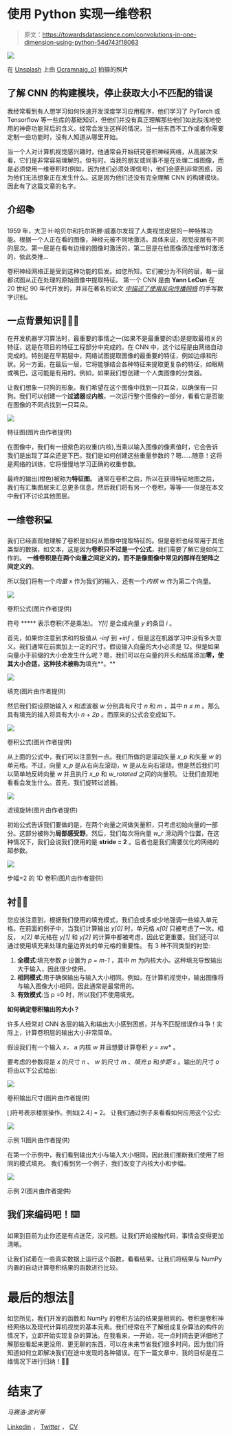 # 使用 Python 实现一维卷积

> 原文：<https://towardsdatascience.com/convolutions-in-one-dimension-using-python-54d743f18063>

![](img/81c1b34c1f287d2c46d6f07f99d214f1.png)

在 [Unsplash](https://unsplash.com?utm_source=medium&utm_medium=referral) 上由 [Ocramnaig_o1](https://unsplash.com/@ocramnaig_o1?utm_source=medium&utm_medium=referral) 拍摄的照片

## 了解 CNN 的构建模块，停止获取大小不匹配的错误

我经常看到有人想学习如何快速开发深度学习应用程序，他们学习了 PyTorch 或 Tensorflow 等一些库的基础知识，但他们并没有真正理解那些他们如此肤浅地使用的神奇功能背后的含义。经常会发生这样的情况，当一些东西不工作或者你需要定制一些功能时，没有人知道从哪里开始。

当一个人对计算机视觉感兴趣时，他通常会开始研究卷积神经网络，从高层次来看，它们是非常容易理解的。但有时，当我的朋友或同事不是在处理二维图像，而是必须使用一维卷积时(例如，因为他们必须处理信号)，他们会感到非常困惑，因为他们无法想象正在发生什么。这是因为他们还没有完全理解 CNN 的构建模块。因此有了这篇文章的名字。

## 介绍📚

1959 年，大卫·H·哈贝尔和托尔斯滕·威塞尔发现了人类视觉皮层的一种特殊功能。根据一个人正在看的图像，神经元被不同地激活。具体来说，视觉皮层有不同的层次。第一层是在看有边缘的图像时激活的，第二层是在给图像添加细节时激活的，依此类推…

卷积神经网络正是受到这种功能的启发。如您所知，它们被分为不同的层，每一层都试图从正在处理的原始图像中提取特征。
第一个 CNN 是由 **Yann LeCun** 在 20 世纪 90 年代开发的，并且在著名的论文 [*中描述了使用反向传播网络*](https://papers.nips.cc/paper/1989/file/53c3bce66e43be4f209556518c2fcb54-Paper.pdf) 的手写数字识别。

## 一点背景知识👨🏼‍🎓

在开发机器学习算法时，最重要的事情之一(如果不是最重要的话)是提取最相关的特征，这是在项目的特征工程部分中完成的。在 CNN 中，这个过程是由网络自动完成的。特别是在早期层中，网络试图提取图像的最重要的特征，例如边缘和形状。另一方面，在最后一层，它将能够结合各种特征来提取更复杂的特征，如眼睛或嘴巴，这可能是有用的，例如，如果我们想创建一个人类图像的分类器。

让我们想象一只狗的形象。我们希望在这个图像中找到一只耳朵，以确保有一只狗。我们可以创建一个**过滤器**或**内核**，一次运行整个图像的一部分，看看它是否能在图像的不同点找到一只耳朵。

![](img/44f03d60b5286307b4bfe077316794a1.png)

特征图(图片由作者提供)

在图像中，我们有一组紫色的权重(内核),当乘以输入图像的像素值时，它会告诉我们是出现了耳朵还是下巴。我们是如何创建这些重量参数的？嗯……随意！这将是网络的训练，它将慢慢地学习正确的权重参数。

最终的输出(橙色)被称为**特征图**。
通常在卷积之后，所以在获得特征地图之后，我们有汇集图层来汇总更多信息，然后我们将有另一个卷积，等等——但是在本文中我们不讨论其他图层。

## 一维卷积💻

我们已经直观地理解了卷积是如何从图像中提取特征的。但是卷积也经常用于其他类型的数据，如文本，这是因为**卷积只不过是一个公式**，我们需要了解它是如何工作的。
**一维卷积是在两个向量之间定义的，而不是像图像中常见的那样在矩阵之间定义的**。

所以我们将有一个*向量 x* 作为我们的输入，还有一个*内核 w* 作为第二个向量。

![](img/932827405d81749f7a87e87463a0e851.png)

卷积公式(图片作者提供)

符号 ***** 表示卷积(不是乘法)。 *Y[i]* 是合成向量 *y* 的条目 *i* 。

首先，如果你注意到求和的极值从 *-inf* 到 *+inf* ，但是这在机器学习中没有多大意义。我们通常在前面加上一定的尺寸。假设输入向量的大小必须是 12。但是如果向量小于前缀的大小会发生什么呢？嗯，我们可以在向量的开头和结尾添加**零，使其大小合适，这种技术被称为**填充**。**

![](img/e01a7cbee453386011c1807a291f0fd3.png)

填充(图片由作者提供)

然后我们假设原始输入 *x* 和滤波器 *w* 分别具有尺寸 *n* 和 *m* ，其中 *n ≤ m* 。那么具有填充的输入将具有大小 *n + 2p* 。而原来的公式会变成如下。

![](img/659fc8505c3ea2961c6ba3c99ac11d74.png)

卷积公式(图片作者提供)

从上面的公式中，我们可以注意到一点。我们所做的是滚动矢量 *x_p* 和矢量 *w* 的单元格。不过，向量 *x_p* 是从右向左滚动，w 是从左向右滚动。但是然后我们可以简单地反转向量 *w* 并且执行 *x_p* 和 *w_rotated* 之间的向量积。
让我们直观地看看会发生什么。首先，我们旋转过滤器。

![](img/d779b7fd8bfa35d0a021fafd8ae50fc2.png)

滤镜旋转(图片由作者提供)

初始公式告诉我们要做的是，在两个向量之间做矢量积，只考虑初始向量的一部分。这部分被称为**局部感受野**。然后，我们每次将向量 *w_r* 滑动两个位置，在这种情况下，我们会说我们使用的是 **stride = 2** 。后者也是我们需要优化的网络的超参数。

![](img/f029249ccd56bdde44fb6933f7249daa.png)

步幅=2 的 1D 卷积(图片由作者提供)

## 衬垫️⃣

您应该注意到，根据我们使用的填充模式，我们会或多或少地强调一些输入单元格。在前面的例子中，当我们计算输出 *y[0]* 时，单元格 *x[0]* 只被考虑了一次。相反， *x[2]* 单元格在 *y[1]* 和 *y[2]* 的计算中都被考虑，因此它更重要。我们还可以通过使用填充来处理向量边界处的单元格的重要性。
有 3 种不同类型的衬垫:

1.  **全模式**:填充参数 *p* 设置为 *p = m-1* ，其中 *m* 为内核大小。这种填充导致输出大于输入，因此很少使用。
2.  **相同模式**:用于确保输出与输入大小相同。例如，在计算机视觉中，输出图像将与输入图像大小相同，因此通常是最常用的。
3.  **有效模式**:当 p =0 时，所以我们不使用填充。

**如何确定卷积输出的大小？**

许多人经常对 CNN 各层的输入和输出大小感到困惑，并与不匹配错误作斗争！实际上，计算卷积层的输出大小非常简单。

假设我们有一个输入 *x，* a 内核 *w* 并且想要计算卷积 *y = x*w* 。

要考虑的参数将是 *x* 的尺寸 *n* 、 *w* 的尺寸 *m* 、*填充 p* 和*步距 s* 。输出的尺寸 *o* 将由以下公式给出:

![](img/8b7dc036150df1da5c5ee3da97ced01f.png)

卷积输出尺寸(图片由作者提供)

⌊⌋符号表示楼层操作。例如⌊2.4⌋ = 2。
让我们通过例子来看看如何应用这个公式:

![](img/b424b3be4e9c56b0204b4bb6de074c2a.png)

示例 1(图片由作者提供)

在第一个示例中，我们看到输出大小与输入大小相同，因此我们推断我们使用了相同的模式填充。
我们看到另一个例子，我们改变了内核大小和步幅。

![](img/539064438ba4d5b02cd1ce0c7de9ba45.png)

示例 2(图片由作者提供)

## 我们来编码吧！⌨️

如果到目前为止你还是有点迷茫，没问题。让我们开始接触代码，事情会变得更加清晰。

让我们试着在一些真实数据上运行这个函数，看看结果。让我们将结果与 NumPy 内置的自动计算卷积结果的函数进行比较。

# 最后的想法🤔

如您所见，我们开发的函数和 NumPy 的卷积方法的结果是相同的。卷积是卷积神经网络以及现代计算机视觉的基本元素。我们经常在不了解组成复杂算法的构件的情况下，立即开始实现复杂的算法。在我看来，一开始，花一点时间去更详细地了解那些看起来更没用、更无聊的东西，可以在未来节省我们很多时间，因为我们将知道如何立即解决我们在途中发现的各种错误。在下一篇文章中，我的目标是在二维情况下进行归纳！👋🏽

# 结束了

*马赛洛·波利蒂*

[Linkedin](https://www.linkedin.com/in/marcello-politi/) ， [Twitter](https://twitter.com/_March08_) ， [CV](https://march-08.github.io/digital-cv/)